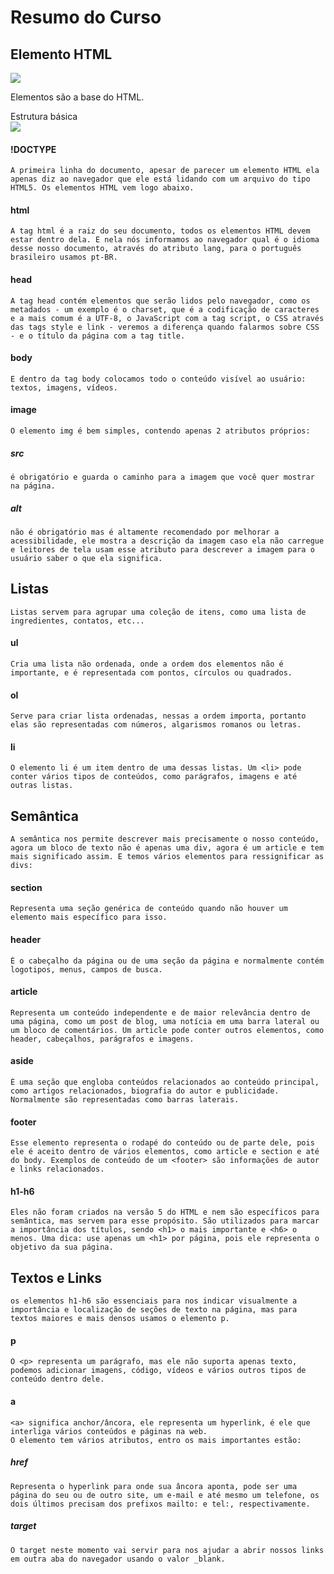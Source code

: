 # Resumo do Curso

## Elemento HTML

![](/imagens/elemento-html.png)   

Elementos são a base do HTML.   

Estrutura básica    
![](/imagens/estrutura-basica.png)   

#### !DOCTYPE 
    A primeira linha do documento, apesar de parecer um elemento HTML ela apenas diz ao navegador que ele está lidando com um arquivo do tipo HTML5. Os elementos HTML vem logo abaixo.   

#### html 
    A tag html é a raiz do seu documento, todos os elementos HTML devem estar dentro dela. E nela nós informamos ao navegador qual é o idioma desse nosso documento, através do atributo lang, para o português brasileiro usamos pt-BR.   

#### head 
    A tag head contém elementos que serão lidos pelo navegador, como os metadados - um exemplo é o charset, que é a codificação de caracteres e a mais comum é a UTF-8, o JavaScript com a tag script, o CSS através das tags style e link - veremos a diferença quando falarmos sobre CSS - e o título da página com a tag title.   

#### body 
    E dentro da tag body colocamos todo o conteúdo visível ao usuário: textos, imagens, vídeos.   

#### image
    O elemento img é bem simples, contendo apenas 2 atributos próprios:

##### **src** 
    é obrigatório e guarda o caminho para a imagem que você quer mostrar na página.

##### **alt** 
    não é obrigatório mas é altamente recomendado por melhorar a acessibilidade, ele mostra a descrição da imagem caso ela não carregue e leitores de tela usam esse atributo para descrever a imagem para o usuário saber o que ela significa.

## Listas
    Listas servem para agrupar uma coleção de itens, como uma lista de ingredientes, contatos, etc...   

#### **ul**
    Cria uma lista não ordenada, onde a ordem dos elementos não é importante, e é representada com pontos, círculos ou quadrados.

#### **ol**
    Serve para criar lista ordenadas, nessas a ordem importa, portanto elas são representadas com números, algarismos romanos ou letras.

#### **li**
    O elemento li é um item dentro de uma dessas listas. Um <li> pode conter vários tipos de conteúdos, como parágrafos, imagens e até outras listas.

## Semântica
    A semântica nos permite descrever mais precisamente o nosso conteúdo, agora um bloco de texto não é apenas uma div, agora é um article e tem mais significado assim. E temos vários elementos para ressignificar as divs:   

#### **section**   
    Representa uma seção genérica de conteúdo quando não houver um elemento mais específico para isso.   
    
#### **header**   
    É o cabeçalho da página ou de uma seção da página e normalmente contém logotipos, menus, campos de busca.   
    
#### **article**   
    Representa um conteúdo independente e de maior relevância dentro de uma página, como um post de blog, uma notícia em uma barra lateral ou um bloco de comentários. Um article pode conter outros elementos, como header, cabeçalhos, parágrafos e imagens.   
    
#### **aside**   
    É uma seção que engloba conteúdos relacionados ao conteúdo principal, como artigos relacionados, biografia do autor e publicidade. Normalmente são representadas como barras laterais.   
    
#### **footer**   
    Esse elemento representa o rodapé do conteúdo ou de parte dele, pois ele é aceito dentro de vários elementos, como article e section e até do body. Exemplos de conteúdo de um <footer> são informações de autor e links relacionados.   
    
#### **h1-h6**     
    Eles não foram criados na versão 5 do HTML e nem são específicos para semântica, mas servem para esse propósito. São utilizados para marcar a importância dos títulos, sendo <h1> o mais importante e <h6> o menos. Uma dica: use apenas um <h1> por página, pois ele representa o objetivo da sua página.    

## Textos e Links
    os elementos h1-h6 são essenciais para nos indicar visualmente a importância e localização de seções de texto na página, mas para textos maiores e mais densos usamos o elemento p.

#### **p**
    O <p> representa um parágrafo, mas ele não suporta apenas texto, podemos adicionar imagens, código, vídeos e vários outros tipos de conteúdo dentro dele.

#### **a**
    <a> significa anchor/âncora, ele representa um hyperlink, é ele que interliga vários conteúdos e páginas na web.  
    O elemento tem vários atributos, entro os mais importantes estão:   
##### **href**
    Representa o hyperlink para onde sua âncora aponta, pode ser uma página do seu ou de outro site, um e-mail e até mesmo um telefone, os dois últimos precisam dos prefixos mailto: e tel:, respectivamente.   
##### **target**
    O target neste momento vai servir para nos ajudar a abrir nossos links em outra aba do navegador usando o valor _blank.